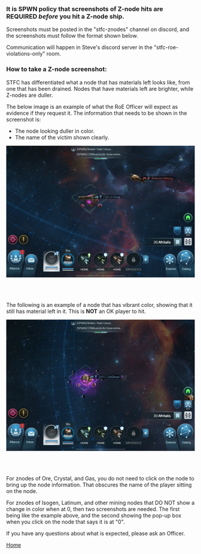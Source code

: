 ### It is SPWN policy that screenshots of Z-node hits are REQUIRED *before* you hit a Z-node ship.

Screenshots must be posted in the "stfc-znodes" channel on discord, and the screenshots must follow the format shown below.

Communication will happen in Steve's discord server in the "stfc-roe-violations-only" room.

### How to take a Z-node screenshot:

STFC has differentiated what a node that has materials left looks like, from one that has been drained. Nodes that have materials left are brighter, while Z-nodes are duller.

The below image is an example of what the RoE Officer will expect as evidence if they request it. The information that needs to be shown in the screenshot is:
  - The node looking duller in color.
  - The name of the victim shown clearly.

![An image of a gas node that is dull in color showing that it has been emptied.](https://github.com/KyreSPWN/SPWN/blob/main/Z-node.jpg)

<br><br>

The following is an example of a node that has vibrant color, showing that it still has material left in it. This is **NOT** an OK player to hit.

![An image of a gas node that is vibrant in color showing that it still has material left in it.](https://github.com/KyreSPWN/SPWN/blob/main/ActiveNode.jpg)

<br><br>

For znodes of Ore, Crystal, and Gas, you do not need to click on the node to bring up the node information. That obscures the name of the player sitting on the node.

For znodes of Isogen, Latinum, and other mining nodes that DO NOT show a change in color when at 0, then two screenshots are needed. The first being like the example above, and the second showing the pop-up box when you click on the node that says it is at "0".

If you have any questions about what is expected, please ask an Officer.

[Home](https://github.com/KyreSPWN/SPWN)
